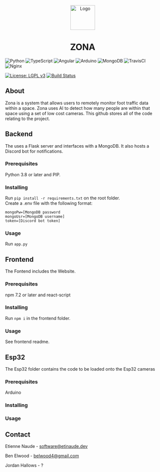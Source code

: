 <br />
<p align="center">
  <a href="https://github.com/othneildrew/Best-README-Template">
    <img src="images/logo.png" alt="Logo" width="80" height="80">
  </a>

  <h1 align="center">ZONA</h1>
</p>

![Python](https://img.shields.io/badge/python-3670A0?style=for-the-badge&logo=python&logoColor=ffdd54) ![TypeScript](https://img.shields.io/badge/typescript-%23007ACC.svg?style=for-the-badge&logo=typescript&logoColor=white) ![Angular](https://img.shields.io/badge/angular-%23DD0031.svg?style=for-the-badge&logo=angular&logoColor=white) ![Arduino](https://img.shields.io/badge/-Arduino-00979D?style=for-the-badge&logo=Arduino&logoColor=white) ![MongoDB](https://img.shields.io/badge/MongoDB-%234ea94b.svg?style=for-the-badge&logo=mongodb&logoColor=white) ![TravisCI](https://img.shields.io/badge/travisci-%232B2F33.svg?style=for-the-badge&logo=travis&logoColor=white) ![Nginx](https://img.shields.io/badge/nginx-%23009639.svg?style=for-the-badge&logo=nginx&logoColor=white)

[![License: LGPL v3](https://img.shields.io/badge/licence-GPL3-red?style=flat-square)](https://www.gnu.org/licenses/lgpl-3.0) [![Build Status](https://app.travis-ci.com/etinaude/big-sibiling.svg?token=Mg4pYy6vCtZFxREWyExu&branch=main)](https://app.travis-ci.com/etinaude/big-sibiling)

## About
Zona is a system that allows users to remotely monitor foot traffic data within a space. Zona uses AI to detect how many people are within that space using a set of low cost cameras.
This github stores all of the code relating to the project.

## Backend
The uses a Flask server and interfaces with a MongoDB. It also hosts a Discord bot for notifications.

### Prerequisites
Python 3.8 or later and PIP.

### Installing
Run `pip install -r requirements.txt` on the root folder.  
Create a .env file with the following format:
```
mongoPw=[MongoDB password
mongoUsr=[MongoDB username]
token=[Discord bot token]
```

### Usage
Run `app.py`

## Frontend
The Fontend includes the Website.

### Prerequisites
npm 7.2 or later and react-script

### Installing
Run `npm i` in the frontend folder.

### Usage
See frontend readme.

## Esp32
The Esp32 folder contains the code to be loaded onto the Esp32 cameras

### Prerequisites
Arduino

### Installing

### Usage

## Contact

Etienne Naude - software@etinaude.dev

Ben Elwood - belwood4@gmail.com

Jordan Hallows - ?
